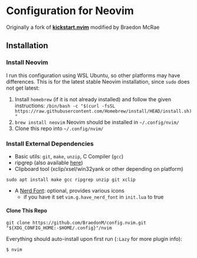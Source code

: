 # Configuration for Neovim
Originally a fork of [**kickstart.nvim**](https://github.com/nvim-lua/kickstart.nvim) modified by Braedon McRae

## Installation

### Install Neovim

I run this configuration using WSL Ubuntu, so other platforms may have differences.
This is for the latest stable Neovim installation, since `sudo` does not get latest:

1. Install `homebrew` (if it is not already installed) and follow the given instructions:
	`/bin/bash -c "$(curl -fsSL https://raw.githubusercontent.com/Homebrew/install/HEAD/install.sh)"`
2. `brew install neovim`
	Neovim should be installed in `~/.config/nvim/`
3. Clone this repo into `~/.config/nvim/`

### Install External Dependencies

- Basic utils: `git`, `make`, `unzip`, C Compiler (`gcc`)
- ripgrep (also available [here](https://github.com/BurntSushi/ripgrep#installation))
- Clipboard tool (xclip/xsel/win32yank or other depending on platform)
```
sudo apt install make gcc ripgrep unzip git xclip
```
- A [Nerd Font](https://www.nerdfonts.com/): optional, provides various icons
  - if you have it set `vim.g.have_nerd_font` in `init.lua` to true

#### Clone This Repo

```
git clone https://github.com/BraedonM/config.nvim.git "${XDG_CONFIG_HOME:-$HOME/.config}"/nvim
```

Everything should auto-install upon first run (`:Lazy` for more plugin info):
```
$ nvim
```
